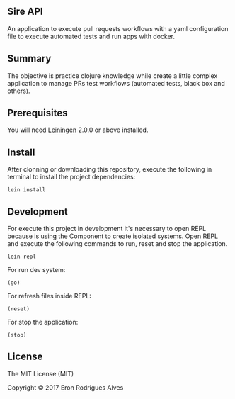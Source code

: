 ## Sire API 

An application to execute pull requests workflows with a yaml configuration file to execute automated tests and run apps with docker. 

## Summary

The objective is practice clojure knowledge while create a little complex application to manage PRs test workflows (automated tests, black box and others).

## Prerequisites

You will need [Leiningen][] 2.0.0 or above installed.

[leiningen]: https://github.com/technomancy/leiningen

## Install

After clonning or downloading this repository, execute the following in terminal to install the project dependencies:

    lein install

## Development

For execute this project in development it's necessary to open REPL because is using the Component to create isolated systems. Open REPL and execute the following commands to run, reset and stop the application.

    lein repl

For run dev system:

    (go)

For refresh files inside REPL:

    (reset)

For stop the application:

    (stop)


## License

The MIT License (MIT)

Copyright © 2017 Eron Rodrigues Alves